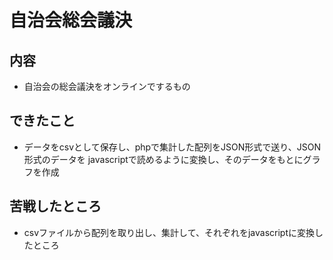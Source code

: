 # 自治会総会議決
## 内容
- 自治会の総会議決をオンラインでするもの
## できたこと
-  データをcsvとして保存し、phpで集計した配列をJSON形式で送り、JSON形式のデータを javascriptで読めるように変換し、そのデータをもとにグラフを作成
## 苦戦したところ
- csvファイルから配列を取り出し、集計して、それぞれをjavascriptに変換したところ